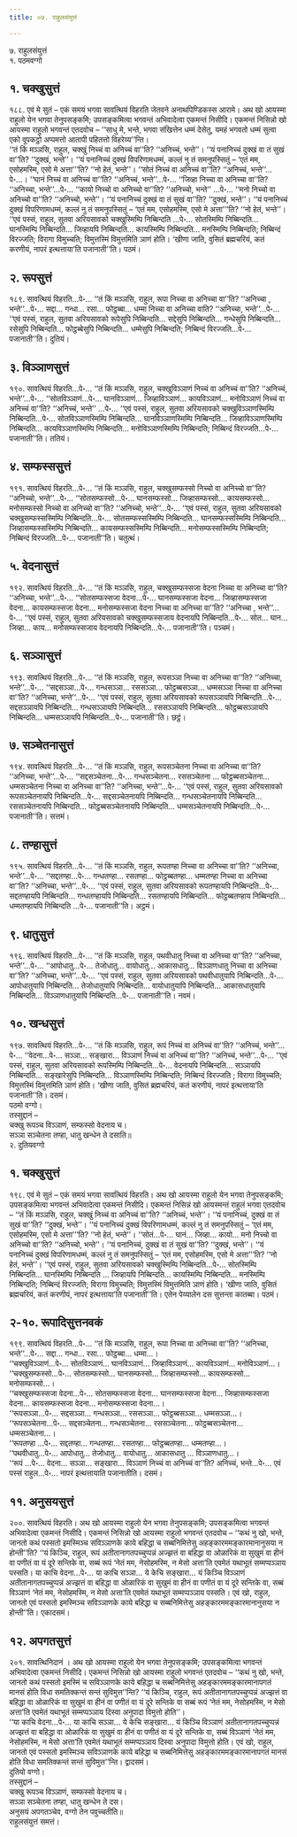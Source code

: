 ```yaml
---
title: ०७. राहुलसंयुत्तं

---
```

७. राहुलसंयुत्तं  
१. पठमवग्गो  


## १. चक्खुसुत्तं

१८८. एवं मे सुतं – एकं समयं भगवा सावत्थियं विहरति जेतवने अनाथपिण्डिकस्स आरामे। अथ खो आयस्मा राहुलो येन भगवा तेनुपसङ्कमि; उपसङ्कमित्वा भगवन्तं अभिवादेत्वा एकमन्तं निसीदि। एकमन्तं निसिन्नो खो आयस्मा राहुलो भगवन्तं एतदवोच – ‘‘साधु मे, भन्ते, भगवा संखित्तेन धम्मं देसेतु, यमहं भगवतो धम्मं सुत्वा एको वूपकट्ठो अप्पमत्तो आतापी पहितत्तो विहरेय्य’’न्ति।  
‘‘तं किं मञ्ञसि, राहुल, चक्खुं निच्चं वा अनिच्चं वा’’ति? ‘‘अनिच्चं, भन्ते’’। ‘‘यं पनानिच्चं दुक्खं वा तं सुखं वा’’ति? ‘‘दुक्खं, भन्ते’’। ‘‘यं पनानिच्चं दुक्खं विपरिणामधम्मं, कल्लं नु तं समनुपस्सितुं – ‘एतं मम, एसोहमस्मि, एसो मे अत्ता’’’ति? ‘‘नो हेतं, भन्ते’’। ‘‘सोतं निच्चं वा अनिच्चं वा’’ति? ‘‘अनिच्चं, भन्ते’’…पे॰…। ‘‘घानं निच्चं वा अनिच्चं वा’’ति? ‘‘अनिच्चं, भन्ते’’…पे॰… ‘‘जिव्हा निच्चा वा अनिच्चा वा’’ति? ‘‘अनिच्चा, भन्ते’’…पे॰… ‘‘कायो निच्चो वा अनिच्चो वा’’ति? ‘‘अनिच्चो, भन्ते’’ …पे॰… ‘‘मनो निच्चो वा अनिच्चो वा’’ति? ‘‘अनिच्चो, भन्ते’’। ‘‘यं पनानिच्चं दुक्खं वा तं सुखं वा’’ति? ‘‘दुक्खं, भन्ते’’। ‘‘यं पनानिच्चं दुक्खं विपरिणामधम्मं, कल्लं नु तं समनुपस्सितुं – ‘एतं मम, एसोहमस्मि, एसो मे अत्ता’’’ति? ‘‘नो हेतं, भन्ते’’।  
‘‘एवं पस्सं, राहुल, सुतवा अरियसावको चक्खुस्मिम्पि निब्बिन्दति …पे॰… सोतस्मिम्पि निब्बिन्दति… घानस्मिम्पि निब्बिन्दति… जिव्हायपि निब्बिन्दति… कायस्मिम्पि निब्बिन्दति… मनस्मिम्पि निब्बिन्दति; निब्बिन्दं विरज्जति; विरागा विमुच्चति; विमुत्तस्मिं विमुत्तमिति ञाणं होति। ‘खीणा जाति, वुसितं ब्रह्मचरियं, कतं करणीयं, नापरं इत्थत्ताया’ति पजानाती’’ति। पठमं।  


## २. रूपसुत्तं

१८९. सावत्थियं विहरति…पे॰… ‘‘तं किं मञ्ञसि, राहुल, रूपा निच्चा वा अनिच्चा वा’’ति? ‘‘अनिच्चा , भन्ते’’…पे॰… सद्दा… गन्धा… रसा… फोट्ठब्बा… धम्मा निच्चा वा अनिच्चा वाति? ‘‘अनिच्चा, भन्ते’’…पे॰… ‘‘एवं पस्सं, राहुल, सुतवा अरियसावको रूपेसुपि निब्बिन्दति… सद्देसुपि निब्बिन्दति… गन्धेसुपि निब्बिन्दति… रसेसुपि निब्बिन्दति… फोट्ठब्बेसुपि निब्बिन्दति… धम्मेसुपि निब्बिन्दति; निब्बिन्दं विरज्जति…पे॰… पजानाती’’ति। दुतियं।  


## ३. विञ्ञाणसुत्तं

१९०. सावत्थियं विहरति…पे॰… ‘‘तं किं मञ्ञसि, राहुल, चक्खुविञ्ञाणं निच्चं वा अनिच्चं वा’’ति? ‘‘अनिच्चं, भन्ते’’…पे॰… ‘‘सोतविञ्ञाणं…पे॰… घानविञ्ञाणं… जिव्हाविञ्ञाणं… कायविञ्ञाणं… मनोविञ्ञाणं निच्चं वा अनिच्चं वा’’ति? ‘‘अनिच्चं, भन्ते’’ …पे॰… ‘‘एवं पस्सं, राहुल, सुतवा अरियसावको चक्खुविञ्ञाणस्मिम्पि निब्बिन्दति…पे॰… सोतविञ्ञाणस्मिम्पि निब्बिन्दति… घानविञ्ञाणस्मिम्पि निब्बिन्दति… जिव्हाविञ्ञाणस्मिम्पि निब्बिन्दति… कायविञ्ञाणस्मिम्पि निब्बिन्दति… मनोविञ्ञाणस्मिम्पि निब्बिन्दति; निब्बिन्दं विरज्जति…पे॰… पजानाती’’ति। ततियं।  


## ४. सम्फस्ससुत्तं

१९१. सावत्थियं विहरति…पे॰… ‘‘तं किं मञ्ञसि, राहुल, चक्खुसम्फस्सो निच्चो वा अनिच्चो वा’’ति? ‘‘अनिच्चो, भन्ते’’…पे॰… ‘‘सोतसम्फस्सो…पे॰… घानसम्फस्सो… जिव्हासम्फस्सो… कायसम्फस्सो… मनोसम्फस्सो निच्चो वा अनिच्चो वा’’ति? ‘‘अनिच्चो, भन्ते’’…पे॰… ‘‘एवं पस्सं, राहुल, सुतवा अरियसावको चक्खुसम्फस्सस्मिम्पि निब्बिन्दति…पे॰… सोतसम्फस्सस्मिम्पि निब्बिन्दति… घानसम्फस्सस्मिम्पि निब्बिन्दति… जिव्हासम्फस्सस्मिम्पि निब्बिन्दति… कायसम्फस्सस्मिम्पि निब्बिन्दति… मनोसम्फस्सस्मिम्पि निब्बिन्दति; निब्बिन्दं विरज्जति…पे॰… पजानाती’’ति। चतुत्थं।  


## ५. वेदनासुत्तं

१९२. सावत्थियं विहरति…पे॰… ‘‘तं किं मञ्ञसि, राहुल, चक्खुसम्फस्सजा वेदना निच्चा वा अनिच्चा वा’’ति? ‘‘अनिच्चा, भन्ते’’…पे॰… ‘‘सोतसम्फस्सजा वेदना…पे॰… घानसम्फस्सजा वेदना… जिव्हासम्फस्सजा वेदना… कायसम्फस्सजा वेदना… मनोसम्फस्सजा वेदना निच्चा वा अनिच्चा वा’’ति? ‘‘अनिच्चा , भन्ते’’…पे॰… ‘‘एवं पस्सं, राहुल, सुतवा अरियसावको चक्खुसम्फस्सजाय वेदनायपि निब्बिन्दति…पे॰… सोत… घान… जिव्हा… काय… मनोसम्फस्सजाय वेदनायपि निब्बिन्दति…पे॰… पजानाती’’ति। पञ्चमं।  


## ६. सञ्ञासुत्तं

१९३. सावत्थियं विहरति…पे॰… ‘‘तं किं मञ्ञसि, राहुल, रूपसञ्ञा निच्चा वा अनिच्चा वा’’ति? ‘‘अनिच्चा, भन्ते’’…पे॰… ‘‘सद्दसञ्ञा…पे॰… गन्धसञ्ञा… रससञ्ञा… फोट्ठब्बसञ्ञा… धम्मसञ्ञा निच्चा वा अनिच्चा वा’’ति? ‘‘अनिच्चा, भन्ते’’…पे॰… ‘‘एवं पस्सं, राहुल, सुतवा अरियसावको रूपसञ्ञायपि निब्बिन्दति…पे॰… सद्दसञ्ञायपि निब्बिन्दति… गन्धसञ्ञायपि निब्बिन्दति… रससञ्ञायपि निब्बिन्दति… फोट्ठब्बसञ्ञायपि निब्बिन्दति… धम्मसञ्ञायपि निब्बिन्दति…पे॰… पजानाती’’ति। छट्ठं।  


## ७. सञ्चेतनासुत्तं

१९४. सावत्थियं विहरति…पे॰… ‘‘तं किं मञ्ञसि, राहुल, रूपसञ्चेतना निच्चा वा अनिच्चा वा’’ति? ‘‘अनिच्चा, भन्ते’’…पे॰… ‘‘सद्दसञ्चेतना…पे॰… गन्धसञ्चेतना… रससञ्चेतना … फोट्ठब्बसञ्चेतना… धम्मसञ्चेतना निच्चा वा अनिच्चा वा’’ति? ‘‘अनिच्चा, भन्ते’’…पे॰… ‘‘एवं पस्सं, राहुल, सुतवा अरियसावको रूपसञ्चेतनायपि निब्बिन्दति…पे॰… सद्दसञ्चेतनायपि निब्बिन्दति… गन्धसञ्चेतनायपि निब्बिन्दति… रससञ्चेतनायपि निब्बिन्दति… फोट्ठब्बसञ्चेतनायपि निब्बिन्दति… धम्मसञ्चेतनायपि निब्बिन्दति…पे॰… पजानाती’’ति। सत्तमं।  


## ८. तण्हासुत्तं

१९५. सावत्थियं विहरति…पे॰… ‘‘तं किं मञ्ञसि, राहुल, रूपतण्हा निच्चा वा अनिच्चा वा’’ति? ‘‘अनिच्चा, भन्ते’’…पे॰… ‘‘सद्दतण्हा…पे॰… गन्धतण्हा… रसतण्हा… फोट्ठब्बतण्हा… धम्मतण्हा निच्चा वा अनिच्चा वा’’ति? ‘‘अनिच्चा, भन्ते’’…पे॰… ‘‘एवं पस्सं, राहुल, सुतवा अरियसावको रूपतण्हायपि निब्बिन्दति…पे॰… सद्दतण्हायपि निब्बिन्दति… गन्धतण्हायपि निब्बिन्दति… रसतण्हायपि निब्बिन्दति… फोट्ठब्बतण्हाय निब्बिन्दति… धम्मतण्हायपि निब्बिन्दति …पे॰… पजानाती’’ति। अट्ठमं।  


## ९. धातुसुत्तं

१९६. सावत्थियं विहरति…पे॰… ‘‘तं किं मञ्ञसि, राहुल, पथवीधातु निच्चा वा अनिच्चा वा’’ति? ‘‘अनिच्चा, भन्ते’’…पे॰… ‘‘आपोधातु…पे॰… तेजोधातु… वायोधातु… आकासधातु… विञ्ञाणधातु निच्चा वा अनिच्चा वा’’ति? ‘‘अनिच्चा, भन्ते’’…पे॰… ‘‘एवं पस्सं, राहुल, सुतवा अरियसावको पथवीधातुयापि निब्बिन्दति…पे॰… आपोधातुयापि निब्बिन्दति… तेजोधातुयापि निब्बिन्दति… वायोधातुयापि निब्बिन्दति… आकासधातुयापि निब्बिन्दति… विञ्ञाणधातुयापि निब्बिन्दति…पे॰… पजानाती’’ति। नवमं।  


## १०. खन्धसुत्तं

१९७. सावत्थियं विहरति…पे॰… ‘‘तं किं मञ्ञसि, राहुल, रूपं निच्चं वा अनिच्चं वा’’ति? ‘‘अनिच्चं, भन्ते’’…पे॰… ‘‘वेदना…पे॰… सञ्ञा… सङ्खारा… विञ्ञाणं निच्चं वा अनिच्चं वा’’ति? ‘‘अनिच्चं, भन्ते’’…पे॰… ‘‘एवं पस्सं, राहुल, सुतवा अरियसावको रूपस्मिम्पि निब्बिन्दति…पे॰… वेदनायपि निब्बिन्दति… सञ्ञायपि निब्बिन्दति… सङ्खारेसुपि निब्बिन्दति… विञ्ञाणस्मिम्पि निब्बिन्दति; निब्बिन्दं विरज्जति ; विरागा विमुच्चति; विमुत्तस्मिं विमुत्तमिति ञाणं होति। ‘खीणा जाति, वुसितं ब्रह्मचरियं, कतं करणीयं, नापरं इत्थत्ताया’ति पजानाती’’ति। दसमं।  
पठमो वग्गो।  
तस्सुद्दानं –  
चक्खु रूपञ्च विञ्ञाणं, सम्फस्सो वेदनाय च।  
सञ्ञा सञ्चेतना तण्हा, धातु खन्धेन ते दसाति॥  
२. दुतियवग्गो  


## १. चक्खुसुत्तं

१९८. एवं मे सुतं – एकं समयं भगवा सावत्थियं विहरति। अथ खो आयस्मा राहुलो येन भगवा तेनुपसङ्कमि; उपसङ्कमित्वा भगवन्तं अभिवादेत्वा एकमन्तं निसीदि। एकमन्तं निसिन्नं खो आयस्मन्तं राहुलं भगवा एतदवोच – ‘‘तं किं मञ्ञसि, राहुल, चक्खुं निच्चं वा अनिच्चं वा’’ति? ‘‘अनिच्चं, भन्ते’’। ‘‘यं पनानिच्चं, दुक्खं वा तं सुखं वा’’ति? ‘‘दुक्खं, भन्ते’’। ‘‘यं पनानिच्चं दुक्खं विपरिणामधम्मं, कल्लं नु तं समनुपस्सितुं – ‘एतं मम, एसोहमस्मि, एसो मे अत्ता’’’ति? ‘‘नो हेतं, भन्ते’’। ‘‘सोतं…पे॰… घानं… जिव्हा… कायो… मनो निच्चो वा अनिच्चो वा’’ति? ‘‘अनिच्चो, भन्ते’’। ‘‘यं पनानिच्चं, दुक्खं वा तं सुखं वा’’ति? ‘‘दुक्खं, भन्ते’’। ‘‘यं पनानिच्चं दुक्खं विपरिणामधम्मं, कल्लं नु तं समनुपस्सितुं – ‘एतं मम, एसोहमस्मि, एसो मे अत्ता’’’ति? ‘‘नो हेतं, भन्ते’’। ‘‘एवं पस्सं, राहुल, सुतवा अरियसावको चक्खुस्मिम्पि निब्बिन्दति…पे॰… सोतस्मिम्पि निब्बिन्दति… घानस्मिम्पि निब्बिन्दति … जिव्हायपि निब्बिन्दति… कायस्मिम्पि निब्बिन्दति… मनस्मिम्पि निब्बिन्दति; निब्बिन्दं विरज्जति; विरागा विमुच्चति; विमुत्तस्मिं विमुत्तमिति ञाणं होति। ‘खीणा जाति, वुसितं ब्रह्मचरियं, कतं करणीयं, नापरं इत्थत्ताया’ति पजानाती’’ति। एतेन पेय्यालेन दस सुत्तन्ता कातब्बा। पठमं।  


## २-१०. रूपादिसुत्तनवकं

१९९. सावत्थियं विहरति…पे॰… ‘‘तं किं मञ्ञसि, राहुल, रूपा निच्चा वा अनिच्चा वा’’ति? ‘‘अनिच्चा, भन्ते’’…पे॰… सद्दा… गन्धा… रसा… फोट्ठब्बा… धम्मा…।  
‘‘चक्खुविञ्ञाणं…पे॰… सोतविञ्ञाणं… घानविञ्ञाणं… जिव्हाविञ्ञाणं… कायविञ्ञाणं… मनोविञ्ञाणं…।  
‘‘चक्खुसम्फस्सो…पे॰… सोतसम्फस्सो… घानसम्फस्सो… जिव्हासम्फस्सो… कायसम्फस्सो… मनोसम्फस्सो…।  
‘‘चक्खुसम्फस्सजा वेदना…पे॰… सोतसम्फस्सजा वेदना… घानसम्फस्सजा वेदना… जिव्हासम्फस्सजा वेदना… कायसम्फस्सजा वेदना… मनोसम्फस्सजा वेदना…।  
‘‘रूपसञ्ञा…पे॰… सद्दसञ्ञा… गन्धसञ्ञा… रससञ्ञा… फोट्ठब्बसञ्ञा… धम्मसञ्ञा…।  
‘‘रूपसञ्चेतना…पे॰… सद्दसञ्चेतना… गन्धसञ्चेतना… रससञ्चेतना… फोट्ठब्बसञ्चेतना… धम्मसञ्चेतना…।  
‘‘रूपतण्हा …पे॰… सद्दतण्हा… गन्धतण्हा… रसतण्हा… फोट्ठब्बतण्हा… धम्मतण्हा…।  
‘‘पथवीधातु…पे॰… आपोधातु… तेजोधातु… वायोधातु… आकासधातु … विञ्ञाणधातु…।  
‘‘रूपं …पे॰… वेदना… सञ्ञा… सङ्खारा… विञ्ञाणं निच्चं वा अनिच्चं वा’’ति? अनिच्चं, भन्ते…पे॰… एवं पस्सं राहुल…पे॰… नापरं इत्थत्तायाति पजानातीति। दसमं।  


## ११. अनुसयसुत्तं

२००. सावत्थियं विहरति। अथ खो आयस्मा राहुलो येन भगवा तेनुपसङ्कमि; उपसङ्कमित्वा भगवन्तं अभिवादेत्वा एकमन्तं निसीदि। एकमन्तं निसिन्नो खो आयस्मा राहुलो भगवन्तं एतदवोच – ‘‘कथं नु खो, भन्ते, जानतो कथं पस्सतो इमस्मिञ्च सविञ्ञाणके काये बहिद्धा च सब्बनिमित्तेसु अहङ्कारममङ्कारमानानुसया न होन्ती’’ति? ‘‘यं किञ्चि, राहुल, रूपं अतीतानागतपच्चुप्पन्नं अज्झत्तं वा बहिद्धा वा ओळारिकं वा सुखुमं वा हीनं वा पणीतं वा यं दूरे सन्तिके वा, सब्बं रूपं ‘नेतं मम, नेसोहमस्मि, न मेसो अत्ता’ति एवमेतं यथाभूतं सम्मप्पञ्ञाय पस्सति। या काचि वेदना…पे॰… या काचि सञ्ञा… ये केचि सङ्खारा… यं किञ्चि विञ्ञाणं अतीतानागतपच्चुप्पन्नं अज्झत्तं वा बहिद्धा वा ओळारिकं वा सुखुमं वा हीनं वा पणीतं वा यं दूरे सन्तिके वा, सब्बं विञ्ञाणं ‘नेतं मम, नेसोहमस्मि, न मेसो अत्ता’ति एवमेतं यथाभूतं सम्मप्पञ्ञाय पस्सति। एवं खो, राहुल, जानतो एवं पस्सतो इमस्मिञ्च सविञ्ञाणके काये बहिद्धा च सब्बनिमित्तेसु अहङ्कारममङ्कारमानानुसया न होन्ती’’ति। एकादसमं।  


## १२. अपगतसुत्तं

२०१. सावत्थिनिदानं । अथ खो आयस्मा राहुलो येन भगवा तेनुपसङ्कमि; उपसङ्कमित्वा भगवन्तं अभिवादेत्वा एकमन्तं निसीदि। एकमन्तं निसिन्नो खो आयस्मा राहुलो भगवन्तं एतदवोच – ‘‘कथं नु खो, भन्ते, जानतो कथं पस्सतो इमस्मिं च सविञ्ञाणके काये बहिद्धा च सब्बनिमित्तेसु अहङ्कारममङ्कारमानापगतं मानसं होति विधा समतिक्कन्तं सन्तं सुविमुत्त’’न्ति? ‘‘यं किञ्चि, राहुल, रूपं अतीतानागतपच्चुप्पन्नं अज्झत्तं वा बहिद्धा वा ओळारिकं वा सुखुमं वा हीनं वा पणीतं वा यं दूरे सन्तिके वा सब्बं रूपं ‘नेतं मम, नेसोहमस्मि, न मेसो अत्ता’ति एवमेतं यथाभूतं सम्मप्पञ्ञाय दिस्वा अनुपादा विमुत्तो होति’’।  
‘‘या काचि वेदना…पे॰… या काचि सञ्ञा… ये केचि सङ्खारा… यं किञ्चि विञ्ञाणं अतीतानागतपच्चुप्पन्नं अज्झत्तं वा बहिद्धा वा ओळारिकं वा सुखुमं वा हीनं वा पणीतं वा यं दूरे सन्तिके वा, सब्बं विञ्ञाणं ‘नेतं मम, नेसोहमस्मि, न मेसो अत्ता’ति एवमेतं यथाभूतं सम्मप्पञ्ञाय दिस्वा अनुपादा विमुत्तो होति। एवं खो, राहुल, जानतो एवं पस्सतो इमस्मिञ्च सविञ्ञाणके काये बहिद्धा च सब्बनिमित्तेसु अहङ्कारममङ्कारमानापगतं मानसं होति विधा समतिक्कन्तं सन्तं सुविमुत्त’’न्ति। द्वादसमं।  
दुतियो वग्गो।  
तस्सुद्दानं –  
चक्खु रूपञ्च विञ्ञाणं, सम्फस्सो वेदनाय च।  
सञ्ञा सञ्चेतना तण्हा, धातु खन्धेन ते दस।  
अनुसयं अपगतञ्चेव, वग्गो तेन पवुच्चतीति॥  
राहुलसंयुत्तं समत्तं।  